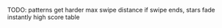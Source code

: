 


TODO:
patterns get harder
max swipe distance
if swipe ends, stars fade instantly
high score table